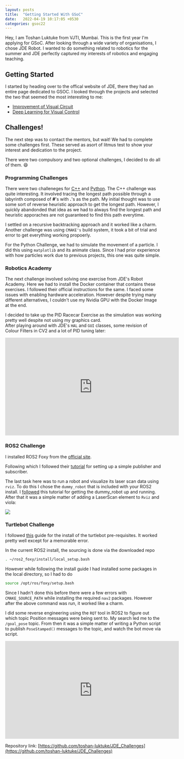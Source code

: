 ```yaml
---
layout: posts
title:  "Getting Started With GSoC"
date:   2022-04-19 10:17:05 +0530
categories: gsoc22
---
```

Hey, I am Toshan Luktuke from VJTI, Mumbai. This is the first year I'm applying for GSoC. After looking through a wide variety of organisations, I chose JDE Robot. 
I wanted to do something related to robotics for the summer and JDE perfectly captured my interests of robotics and engaging teaching.

## Getting Started
I started by heading over to the offical website of JDE, there they had an entire page dedicated to GSOC. I looked through the projects and selected the two that seemed the most interesting to me:
- [Improvement of Visual Circuit](https://jderobot.github.io/activities/gsoc/2022#project-7-improvement-of-visualcircuit-web-service)
- [Deep Learning for Visual Control](https://jderobot.github.io/activities/gsoc/2022#project-5-robotics-academy-new-exercise-using-deep-learning-for-visual-control)

## Challenges!
The next step was to contact the mentors, but wait! We had to complete some challenges first.
These served as asort of litmus test to show your interest and dedication to the project.

There were two compulsory and two optional challenges, I decided to do all of them. :smile:

### Programming Challenges
There were two challeneges for [C++]() and [Python]().
The C++ challenge was quite interesting.
It involved tracing the longest path possible through a labyrinth composed of **#**'s with **.**'s as the path.
My initial thought was to use some sort of reverse heuristic approach to get the longest path. However, I quickly abandonded that idea as we had to always find the longest path and heuristic apporaches are not guaranteed to find this path everytime. 

I settled on a recursive backtracking approach and it worked like a charm. Another challenge was using `CMAKE's` build system, it took a bit of trial and error to get everything working propoerly.

For the Python Challenge, we had to simulate the movement of a particle. I did this using `matplotlib` and its animate class.
Since I had prior experience with how particles work due to previous projects, this one was quite simple.

### Robotics Academy
The next challenge involved solving one exercise from JDE's Robot Academy. Here we had to install the Docker container that contains these exercises. I followed their official instructions for the same. 
I faced some issues with enabling hardware acceleration. However despite trying many different alternatives, I couldn't use my Nvidia GPU with the Docker Image at the end.

I decided to take up the PID Racecar Exercise as the simulation was working pretty well despite not using my graphics card.  
After playing around with JDE's `HAL` and `GUI` classes, some revision of Colour Filters in CV2 and a lot of PID tuning later:
<iframe width="560" height="315" src="https://www.youtube.com/embed/wbu0eO-DN-k" title="YouTube video player" frameborder="0" allow="accelerometer; autoplay; clipboard-write; encrypted-media; gyroscope; picture-in-picture" allowfullscreen></iframe>

### ROS2 Challenge

I installed ROS2 Foxy from the [official site](https://docs.ros.org/en/foxy/Installation/Ubuntu-Development-Setup.html).

Following which I followed their [tutorial](https://docs.ros.org/en/foxy/Tutorials/Writing-A-Simple-Py-Publisher-And-Subscriber.html) for setting up a simple publisher and subscriber.

The last task here was to run a robot and visualize its laser scan data using `rviz`. To do this I chose the `dummy_robot` that is included with your ROS2 install. 
I [followed](https://docs.ros.org/en/foxy/Tutorials/dummy-robot-demo.html) this tutorial for getting the dummy_robot up and running. After that it was a simple matter of adding a LaserScan element to `Rviz` and viola:

<img src="https://github.com/toshan-luktuke/JDE_Challenges/blob/main/assets/Laser_Scan.gif?raw=true">

### Turtlebot Challenge
I followed [this](https://automaticaddison.com/how-to-install-ros-2-navigation-nav2/) guide for the install of the turtlebot pre-requisites.
It worked pretty well except for a memorable error.

In the current ROS2 install, the sourcing is done via the downloaded repo
```bash
. ~/ros2_foxy/install/local_setup.bash
```
However while following the install guide I had installed some packages in the local directory, so I had to do
```bash
source /opt/ros/foxy/setup.bash
```

Since I hadn't done this before there were a few errors with `CMAKE_SOURCE_PATH` while installing the required `nav2` packages. However after the above command was run, it worked like a charm.

I did some reverse engineering using the `RQT` tool in ROS2 to figure out which topic Position messages were being sent to. My search led me to the `/goal_pose` topic. From then it was a simple matter of writing a Python script to publish `PoseStamped()` messages to the topic, and watch the bot move via script.

<iframe width="560" height="315" src="https://www.youtube.com/embed/GzRo4oeLvBo" title="YouTube video player" frameborder="0" allow="accelerometer; autoplay; clipboard-write; encrypted-media; gyroscope; picture-in-picture" allowfullscreen></iframe>

Repository link: [https://github.com/toshan-luktuke/JDE_Challenges](https://github.com/toshan-luktuke/JDE_Challenges)
